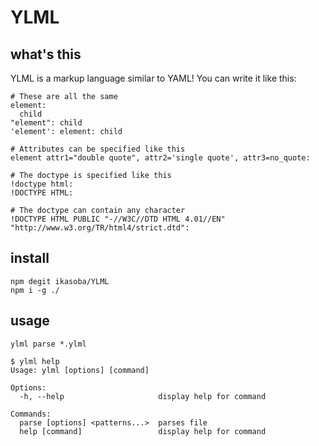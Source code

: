 # YLML

## what's this
YLML is a markup language similar to YAML!
You can write it like this:
```
# These are all the same
element:
  child
"element": child
'element': element: child

# Attributes can be specified like this
element attr1="double quote", attr2='single quote', attr3=no_quote:

# The doctype is specified like this
!doctype html:
!DOCTYPE HTML:

# The doctype can contain any character
!DOCTYPE HTML PUBLIC "-//W3C//DTD HTML 4.01//EN" "http://www.w3.org/TR/html4/strict.dtd":
```

## install
```
npm degit ikasoba/YLML
npm i -g ./
```

## usage
```
ylml parse *.ylml
```
```
$ ylml help
Usage: ylml [options] [command]

Options:
  -h, --help                     display help for command

Commands:
  parse [options] <patterns...>  parses file
  help [command]                 display help for command
```